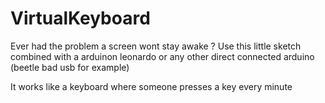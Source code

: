 # VirtualKeyboard

Ever had the problem a screen wont stay awake ? Use this little sketch combined with a arduinon leonardo or any other direct connected arduino (beetle bad usb for example)  

It works like a keyboard where someone presses a key every minute
